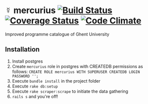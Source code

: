 # ☿ mercurius [![Build Status](https://travis-ci.org/werthen/mercurius.svg?branch=master)](https://travis-ci.org/werthen/mercurius) [![Coverage Status](https://coveralls.io/repos/github/werthen/mercurius/badge.svg?branch=master)](https://coveralls.io/github/werthen/mercurius?branch=master) [![Code Climate](https://codeclimate.com/github/werthen/mercurius/badges/gpa.svg)](https://codeclimate.com/github/werthen/mercurius)

Improved programme catalogue of Ghent University

## Installation

1. Install postgres
2. Create `mercurius` role in postgres with CREATEDB permissions as follows: `CREATE ROLE mercurius WITH SUPERUSER CREATEDB LOGIN PASSWORD '';`
3. Execute `bundle install` in the project folder
4. Execute `rake db:setup`
5. Execute `rake scraper:scrape` to initiate the data gathering
6. `rails s` and you're off!
